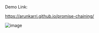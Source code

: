 Demo Link:

https://arunkarri.github.io/promise-chaining/

![image](https://user-images.githubusercontent.com/14010423/110236818-f68c2d80-7f5d-11eb-9aa9-47d2edd04fcc.png)

